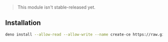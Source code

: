 > This module isn't stable-released yet.

## Installation

```sh
deno install --allow-read --allow-write --name create-ce https://raw.githubusercontent.com/YOUR-GITHUB-USER/a-deno-module/master/mod.ts
```
